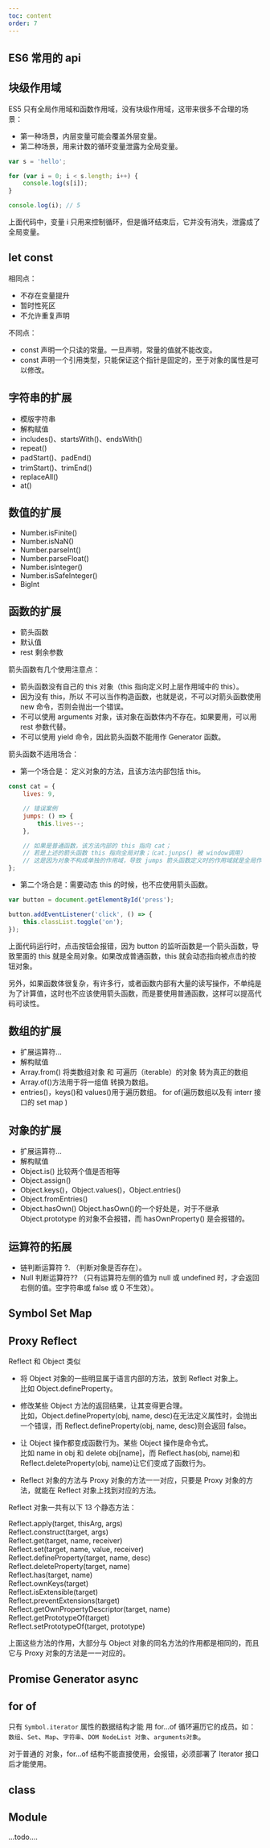```yaml
---
toc: content
order: 7
---
```


## ES6 常用的 api

## 块级作用域

ES5 只有全局作用域和函数作用域，没有块级作用域，这带来很多不合理的场景：

-   第一种场景，内层变量可能会覆盖外层变量。
-   第二种场景，用来计数的循环变量泄露为全局变量。

```js
var s = 'hello';

for (var i = 0; i < s.length; i++) {
    console.log(s[i]);
}

console.log(i); // 5
```

上面代码中，变量 i 只用来控制循环，但是循环结束后，它并没有消失，泄露成了全局变量。

## let const

相同点：

-   不存在变量提升
-   暂时性死区
-   不允许重复声明

不同点：

-   const 声明一个只读的常量。一旦声明，常量的值就不能改变。
-   const 声明一个引用类型，只能保证这个指针是固定的，至于对象的属性是可以修改。

## 字符串的扩展

-   模版字符串
-   解构赋值
-   includes()、startsWith()、endsWith()
-   repeat()
-   padStart()、padEnd()
-   trimStart()、trimEnd()
-   replaceAll()
-   at()

## 数值的扩展

-   Number.isFinite()
-   Number.isNaN()
-   Number.parseInt()
-   Number.parseFloat()
-   Number.isInteger()
-   Number.isSafeInteger()
-   BigInt

## 函数的扩展

-   箭头函数
-   默认值
-   rest 剩余参数

箭头函数有几个使用注意点：

-   箭头函数没有自己的 this 对象（this 指向定义时上层作用域中的 this）。
-   因为没有 this，所以 不可以当作构造函数，也就是说，不可以对箭头函数使用 new 命令，否则会抛出一个错误。
-   不可以使用 arguments 对象，该对象在函数体内不存在。如果要用，可以用 rest 参数代替。
-   不可以使用 yield 命令，因此箭头函数不能用作 Generator 函数。

箭头函数不适用场合：

-   第一个场合是： 定义对象的方法，且该方法内部包括 this。

```js
const cat = {
    lives: 9,

    // 错误案例
    jumps: () => {
        this.lives--;
    },

    // 如果是普通函数，该方法内部的 this 指向 cat；
    // 若是上述的箭头函数 this 指向全局对象；（cat.junps() 被 window调用）
    // 这是因为对象不构成单独的作用域，导致 jumps 箭头函数定义时的作用域就是全局作用域。
};
```

-   第二个场合是：需要动态 this 的时候，也不应使用箭头函数。

```js
var button = document.getElementById('press');

button.addEventListener('click', () => {
    this.classList.toggle('on');
});
```

上面代码运行时，点击按钮会报错，因为 button 的监听函数是一个箭头函数，导致里面的 this 就是全局对象。如果改成普通函数，this 就会动态指向被点击的按钮对象。

另外，如果函数体很复杂，有许多行，或者函数内部有大量的读写操作，不单纯是为了计算值，这时也不应该使用箭头函数，而是要使用普通函数，这样可以提高代码可读性。

## 数组的扩展

-   扩展运算符…
-   解构赋值
-   Array.from() 将类数组对象 和 可遍历（iterable）的对象 转为真正的数组
-   Array.of()方法用于将一组值 转换为数组。
-   entries()，keys()和 values()用于遍历数组。
    for of(遍历数组以及有 interr 接口的 set map )

## 对象的扩展

-   扩展运算符…
-   解构赋值
-   Object.is() 比较两个值是否相等
-   Object.assign()
-   Object.keys()，Object.values()，Object.entries()
-   Object.fromEntries()
-   Object.hasOwn() Object.hasOwn()的一个好处是，对于不继承 Object.prototype 的对象不会报错，而 hasOwnProperty() 是会报错的。

## 运算符的拓展

-   链判断运算符 ?. （判断对象是否存在）。
-   Null 判断运算符?? （只有运算符左侧的值为 null 或 undefined 时，才会返回右侧的值。空字符串或 false 或 0 不生效）。

## Symbol Set Map

## Proxy Reflect

Reflect 和 Object 类似

-   将 Object 对象的一些明显属于语言内部的方法，放到 Reflect 对象上。
    <br /> 比如 Object.defineProperty。

-   修改某些 Object 方法的返回结果，让其变得更合理。
    <br /> 比如，Object.defineProperty(obj, name, desc)在无法定义属性时，会抛出一个错误，而 Reflect.defineProperty(obj, name, desc)则会返回 false。

-   让 Object 操作都变成函数行为。某些 Object 操作是命令式。
    <br />比如 name in obj 和 delete obj[name]，而 Reflect.has(obj, name)和 Reflect.deleteProperty(obj, name)让它们变成了函数行为。

-   Reflect 对象的方法与 Proxy 对象的方法一一对应，只要是 Proxy 对象的方法，就能在 Reflect 对象上找到对应的方法。

Reflect 对象一共有以下 13 个静态方法：

Reflect.apply(target, thisArg, args) <br />
Reflect.construct(target, args) <br />
Reflect.get(target, name, receiver) <br />
Reflect.set(target, name, value, receiver) <br />
Reflect.defineProperty(target, name, desc) <br />
Reflect.deleteProperty(target, name)<br />
Reflect.has(target, name)<br />
Reflect.ownKeys(target)<br />
Reflect.isExtensible(target)<br />
Reflect.preventExtensions(target)<br />
Reflect.getOwnPropertyDescriptor(target, name)<br />
Reflect.getPrototypeOf(target)<br />
Reflect.setPrototypeOf(target, prototype)<br />

上面这些方法的作用，大部分与 Object 对象的同名方法的作用都是相同的，而且它与 Proxy 对象的方法是一一对应的。

## Promise Generator async

## for of

只有 `Symbol.iterator` 属性的数据结构才能 用 for...of 循环遍历它的成员。如：`数组`、`Set`、`Map`、`字符串`、`DOM NodeList 对象`、`arguments对象`。

对于普通的 对象，for...of 结构不能直接使用，会报错，必须部署了 Iterator 接口后才能使用。

## class

## Module

...todo....
